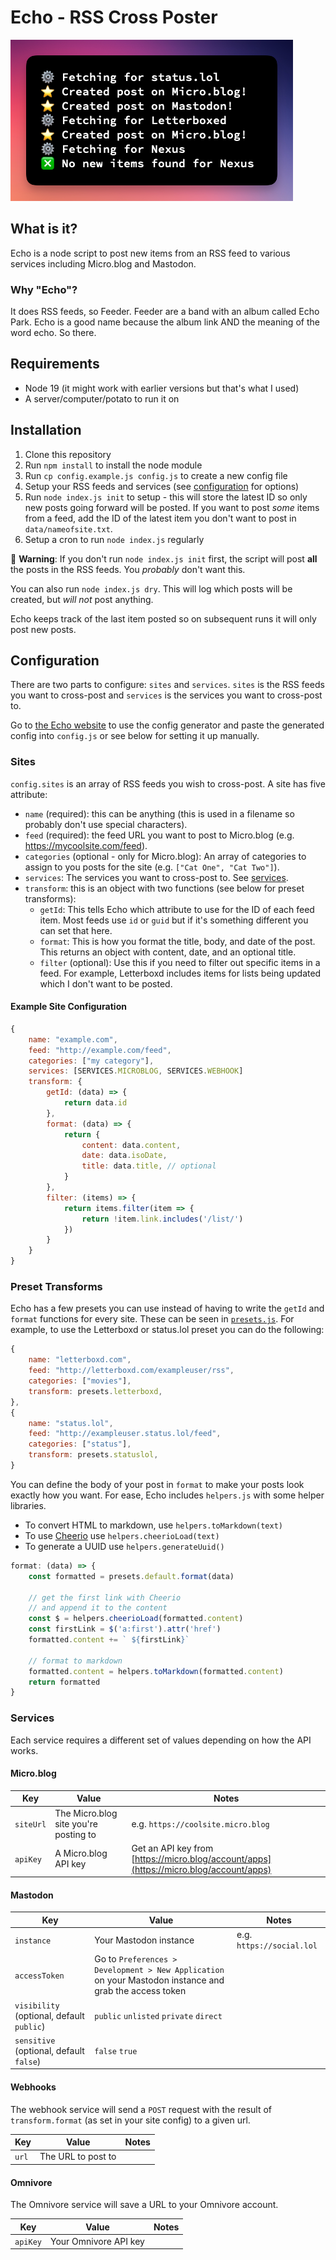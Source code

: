 # Echo - RSS Cross Poster

![Echo screenshot](screenshot.png)

## What is it?

Echo is a node script to post new items from an RSS feed to various services including Micro.blog and Mastodon.

### Why "Echo"?

It does RSS feeds, so Feeder. Feeder are a band with an album called Echo Park. Echo is a good name because the album link AND the meaning of the word echo. So there.

## Requirements

- Node 19 (it might work with earlier versions but that's what I used)
- A server/computer/potato to run it on

## Installation

1. Clone this repository
2. Run `npm install` to install the node module
3. Run `cp config.example.js config.js` to create a new config file
4. Setup your RSS feeds and services (see [configuration](#configuration) for options)
5. Run `node index.js init` to setup - this will store the latest ID so only new posts going forward will be posted. If you want to post _some_ items from a feed, add the ID of the latest item you don't want to post in `data/nameofsite.txt`.
6. Setup a cron to run `node index.js` regularly

🚨 **Warning**: If you don't run `node index.js init` first, the script will post **all** the posts in the RSS feeds. You _probably_ don't want this.

You can also run `node index.js dry`. This will log which posts will be created, but _will not_ post anything.

Echo keeps track of the last item posted so on subsequent runs it will only post new posts.

## Configuration

There are two parts to configure: `sites` and `services`. `sites` is the RSS feeds you want to cross-post and `services` is the services you want to cross-post to.

Go to [the Echo website](https://echo.rknight.me) to use the config generator and paste the generated config into `config.js` or see below for setting it up manually.

### Sites

`config.sites` is an array of RSS feeds you wish to cross-post. A site has five attribute:

- `name` (required): this can be anything (this is used in a filename so probably don't use special characters).
- `feed` (required): the feed URL you want to post to Micro.blog (e.g. <https://mycoolsite.com/feed>).
- `categories` (optional - only for Micro.blog): An array of categories to assign to you posts for the site (e.g. `["Cat One", "Cat Two"]`).
- `services`: The services you want to cross-post to. See [services](#services).
- `transform`: this is an object with two functions (see below for preset transforms):
  - `getId`: This tells Echo which attribute to use for the ID of each feed item. Most feeds use `id` or `guid` but if it's something different you can set that here.
  - `format`: This is how you format the title, body, and date of the post. This returns an object with content, date, and an optional title.
  - `filter` (optional): Use this if you need to filter out specific items in a feed. For example, Letterboxd includes items for lists being updated which I don't want to be posted.

#### Example Site Configuration

```js
{
    name: "example.com",
    feed: "http://example.com/feed",
    categories: ["my category"],
    services: [SERVICES.MICROBLOG, SERVICES.WEBHOOK]
    transform: {
        getId: (data) => {
            return data.id
        },
        format: (data) => {
            return {
                content: data.content,
                date: data.isoDate,
                title: data.title, // optional
            }
        },
        filter: (items) => {
            return items.filter(item => {
                return !item.link.includes('/list/')
            })
        }
    }
}
```

### Preset Transforms

Echo has a few presets you can use instead of having to write the `getId` and `format` functions for every site. These can be seen in [`presets.js`](presets.js). For example, to use the Letterboxd or status.lol preset you can do the following:

```js
{
    name: "letterboxd.com",
    feed: "http://letterboxd.com/exampleuser/rss",
    categories: ["movies"],
    transform: presets.letterboxd,
},
{
    name: "status.lol",
    feed: "http://exampleuser.status.lol/feed",
    categories: ["status"],
    transform: presets.statuslol,
}
```

You can define the body of your post in `format` to make your posts look exactly how you want. For ease, Echo includes `helpers.js` with some helper libraries.

- To convert HTML to markdown, use `helpers.toMarkdown(text)`
- To use [Cheerio](https://cheerio.js.org/) use `helpers.cheerioLoad(text)`
- To generate a UUID use `helpers.generateUuid()`

```js
format: (data) => {
    const formatted = presets.default.format(data)
    
    // get the first link with Cheerio 
    // and append it to the content
    const $ = helpers.cheerioLoad(formatted.content)
    const firstLink = $('a:first').attr('href')
    formatted.content += ` ${firstLink}`

    // format to markdown
    formatted.content = helpers.toMarkdown(formatted.content)
    return formatted
}
```

### Services

Each service requires a different set of values depending on how the API works.

#### Micro.blog

|Key|Value|Notes|
|---|---|---|
|`siteUrl`|The Micro.blog site you're posting to|e.g. `https://coolsite.micro.blog`|
|`apiKey`|A Micro.blog API key|Get an API key from [https://micro.blog/account/apps](https://micro.blog/account/apps)|

#### Mastodon

|Key|Value|Notes|
|---|---|---|
|`instance`|Your Mastodon instance|e.g. `https://social.lol`|
|`accessToken`|Go to `Preferences > Development > New Application` on your Mastodon instance and grab the access token|
|`visibility` (optional, default `public`)|`public` `unlisted` `private` `direct`|
|`sensitive` (optional, default `false`)|`false` `true`|

#### Webhooks

The webhook service will send a `POST` request with the result of `transform.format` (as set in your site config) to a given url.

|Key|Value|Notes|
|---|---|---|
|`url`|The URL to post to|

#### Omnivore

The Omnivore service will save a URL to your Omnivore account.

|Key|Value|Notes|
|---|---|---|
|`apiKey`|Your Omnivore API key|